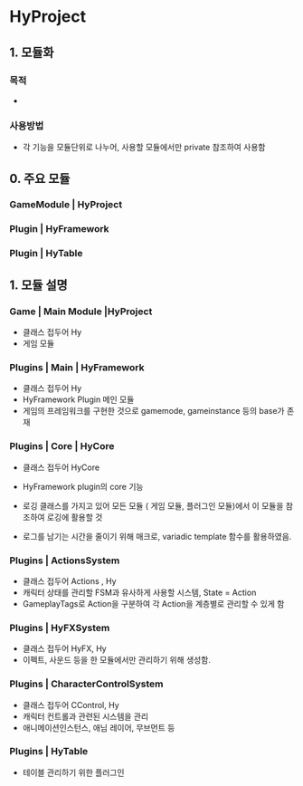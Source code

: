 # HyProject

## 1. 모듈화

### 목적 
- 

### 사용방법
- 각 기능을 모듈단위로 나누어, 사용할 모듈에서만 private 참조하여 사용함



## 0. 주요 모듈

### GameModule | HyProject

### Plugin | HyFramework

### Plugin | HyTable

## 1. 모듈 설명

### Game | Main Module |HyProject
- 클래스 접두어 Hy
- 게임 모듈


### Plugins | Main | HyFramework
- 클래스 접두어 Hy
- HyFramework Plugin 메인 모듈
- 게임의 프레임워크를 구현한 것으로 gamemode, gameinstance 등의 base가 존재


### Plugins | Core | HyCore
- 클래스 접두어 HyCore
- HyFramework plugin의 core 기능

- 로깅 클래스를 가지고 있어 모든 모듈 ( 게임 모듈, 플러그인 모듈)에서 이 모듈을 참조하여 로깅에 활용할 것
- 로그를 남기는 시간을 줄이기 위해 매크로, variadic template 함수를 활용하였음.


### Plugins | ActionsSystem
- 클래스 접두어 Actions , Hy
- 캐릭터 상태를 관리할 FSM과 유사하게 사용할 시스템, State = Action
- GameplayTags로 Action을 구분하여 각 Action을 계층별로 관리할 수 있게 함


### Plugins | HyFXSystem
- 클래스 접두어 HyFX, Hy
- 이펙트, 사운드 등을 한 모듈에서만 관리하기 위해 생성함.


### Plugins | CharacterControlSystem
- 클래스 접두어 CControl, Hy
- 캐릭터 컨트롤과 관련된 시스템을 관리
- 애니메이션인스턴스, 애님 레이어, 무브먼트 등 


### Plugins | HyTable
- 테이블 관리하기 위한 플러그인